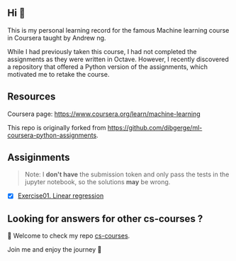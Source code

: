 ## Hi 👋

This is my personal learning record for the famous Machine learning course in Coursera taught by Andrew ng. 

While I had previously taken this course, I had not completed the assignments as they were written in Octave. However, I recently discovered a repository that offered a Python version of the assignments, which motivated me to retake the course.


## Resources

Coursera page: <https://www.coursera.org/learn/machine-learning>

This repo is originally forked from <https://github.com/dibgerge/ml-coursera-python-assignments>. 


## Assiginments

> Note: I **don't have** the submission token and only pass the tests in the jupyter notebook, so the solutions **may** be wrong.

- [x] [Exercise01. Linear regression](./Exercise1/exercise1.ipynb)


## Looking for answers for other cs-courses ?

:hugs: Welcome to check my repo [cs-courses](https://github.com/MartinLwx/cs-courses). 



Join me and enjoy the journey :rocket:

